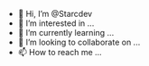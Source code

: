 - 👋 Hi, I’m @Starcdev
- 👀 I’m interested in ...
- 🌱 I’m currently learning ...
- 💞️ I’m looking to collaborate on ...
- 📫 How to reach me ...

<!---
Starcdev/Starcdev is a ✨ special ✨ repository because its `README.md` (this file) appears on your GitHub profile.
You can click the Preview link to take a look at your changes.
--->
